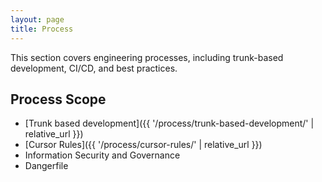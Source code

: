 ```yaml
---
layout: page
title: Process
---
```


This section covers engineering processes, including trunk-based
development, CI/CD, and best practices.

## Process Scope

- [Trunk based development]({{
  '/process/trunk-based-development/' | relative_url }})
- [Cursor Rules]({{
  '/process/cursor-rules/' | relative_url }})
- Information Security and Governance
- Dangerfile
